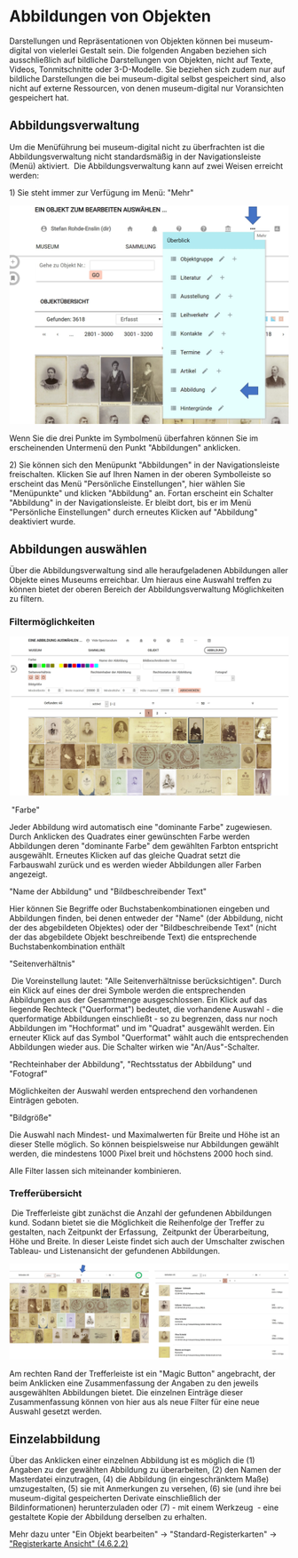 Abbildungen von Objekten
========================

Darstellungen und Repräsentationen von Objekten können bei
museum-digital von vielerlei Gestalt sein. Die folgenden Angaben
beziehen sich ausschließlich auf bildliche Darstellungen von Objekten,
nicht auf Texte, Videos, Tonmitschnitte oder 3-D-Modelle. Sie beziehen
sich zudem nur auf bildliche Darstellungen die bei museum-digital selbst
gespeichert sind, also nicht auf externe Ressourcen, von denen
museum-digital nur Voransichten gespeichert hat.

Abbildungsverwaltung
--------------------

Um die Menüführung bei museum-digital nicht zu überfrachten ist die
Abbildungsverwaltung nicht standardsmäßig in der Navigationsleiste
(Menü) aktiviert.  Die Abbildungsverwaltung kann auf zwei Weisen
erreicht werden:

1\) Sie steht immer zur Verfügung im Menü: \"Mehr\"

![](../../assets/musdb/objects-edit/mehr_menu.jpg)

Wenn Sie die drei Punkte im Symbolmenü überfahren können Sie im
erscheinenden Untermenü den Punkt \"Abbildungen\" anklicken.

2\) Sie können sich den Menüpunkt \"Abbildungen\" in der
Navigationsleiste freischalten. Klicken Sie auf Ihren Namen in der
oberen Symbolleiste so erscheint das Menü \"Persönliche Einstellungen\",
hier wählen Sie \"Menüpunkte\" und klicken \"Abbildung\" an. Fortan
erscheint ein Schalter \"Abbildung\" in der Navigationsleiste. Er bleibt
dort, bis er im Menü \"Persönliche Einstellungen\" durch erneutes
Klicken auf \"Abbildung\" deaktiviert wurde.

Abbildungen auswählen
---------------------

Über die Abbildungsverwaltung sind alle heraufgeladenen Abbildungen
aller Objekte eines Museums erreichbar. Um hieraus eine Auswahl treffen
zu können bietet der oberen Bereich der Abbildungsverwaltung
Möglichkeiten zu filtern.

### Filtermöglichkeiten

![](../../assets/musdb/objects-edit/abbildungsverwaltung_menu.JPG)

 \"Farbe\"

Jeder Abbildung wird automatisch eine \"dominante Farbe\" zugewiesen.
Durch Anklicken des Quadrates einer gewünschten Farbe werden Abbildungen
deren \"dominante Farbe\" dem gewählten Farbton entspricht ausgewählt.
Erneutes Klicken auf das gleiche Quadrat setzt die Farbauswahl zurück
und es werden wieder Abbildungen aller Farben angezeigt.

\"Name der Abbildung\" und \"Bildbeschreibender Text\"

Hier können Sie Begriffe oder Buchstabenkombinationen eingeben und
Abbildungen finden, bei denen entweder der \"Name\" (der Abbildung,
nicht der des abgebildeten Objektes) oder der \"Bildbeschreibende Text\"
(nicht der das abgebildete Objekt beschreibende Text) die entsprechende
Buchstabenkombination enthält

\"Seitenverhältnis\"

 Die Voreinstellung lautet: \"Alle Seitenverhältnisse berücksichtigen\".
Durch ein Klick auf eines der drei Symbole werden die entsprechenden
Abbildungen aus der Gesamtmenge ausgeschlossen. Ein Klick auf das
liegende Rechteck (\"Querformat\") bedeutet, die vorhandene Auswahl -
die querformatige Abbildungen einschließt - so zu begrenzen, dass nur
noch Abbildungen im \"Hochformat\" und im \"Quadrat\" ausgewählt werden.
Ein erneuter Klick auf das Symbol \"Querformat\" wählt auch die
entsprechenden Abbildungen wieder aus. Die Schalter wirken wie
\"An/Aus\"-Schalter.

\"Rechteinhaber der Abbildung\", \"Rechtsstatus der Abbildung\" und
\"Fotograf\"

Möglichkeiten der Auswahl werden entsprechend den vorhandenen Einträgen
geboten.

\"Bildgröße\"

Die Auswahl nach Mindest- und Maximalwerten für Breite und Höhe ist an
dieser Stelle möglich. So können beispielsweise nur Abbildungen gewählt
werden, die mindestens 1000 Pixel breit und höchstens 2000 hoch sind.

Alle Filter lassen sich miteinander kombinieren.

### Trefferübersicht

 Die Trefferleiste gibt zunächst die Anzahl der gefundenen Abbildungen
kund. Sodann bietet sie die Möglichkeit die Reihenfolge der Treffer zu
gestalten, nach Zeitpunkt der Erfassung,  Zeitpunkt der Überarbeitung,
Höhe und Breite. In dieser Leiste findet sich auch der Umschalter
zwischen Tableau- und Listenansicht der gefundenen Abbildungen.

![](../../assets/musdb/objects-edit/twoviews.jpg)

Am rechten Rand der Trefferleiste ist ein \"Magic Button\" angebracht,
der beim Anklicken eine Zusammenfassung der Angaben zu den jeweils
ausgewählten Abbildungen bietet. Die einzelnen Einträge dieser
Zusammenfassung können von hier aus als neue Filter für eine neue
Auswahl gesetzt werden.

Einzelabbildung
---------------

Über das Anklicken einer einzelnen Abbildung ist es möglich die (1)
Angaben zu der gewählten Abbildung zu überarbeiten, (2) den Namen der
Masterdatei einzutragen, (4) die Abbildung (in eingeschränktem Maße)
umzugestalten, (5) sie mit Anmerkungen zu versehen, (6) sie (und ihre
bei museum-digital gespeicherten Derivate einschließlich der
Bildinformationen) herunterzuladen oder (7) - mit einem Werkzeug  - eine
gestaltete Kopie der Abbildung derselben zu erhalten.

Mehr dazu unter "Ein Objekt bearbeiten" -> "Standard-Registerkarten" -> ["Registerkarte Ansicht" (4.6.2.2)](../../musdb/Objekte/Registerkarten-Standard/Ansicht.md)
